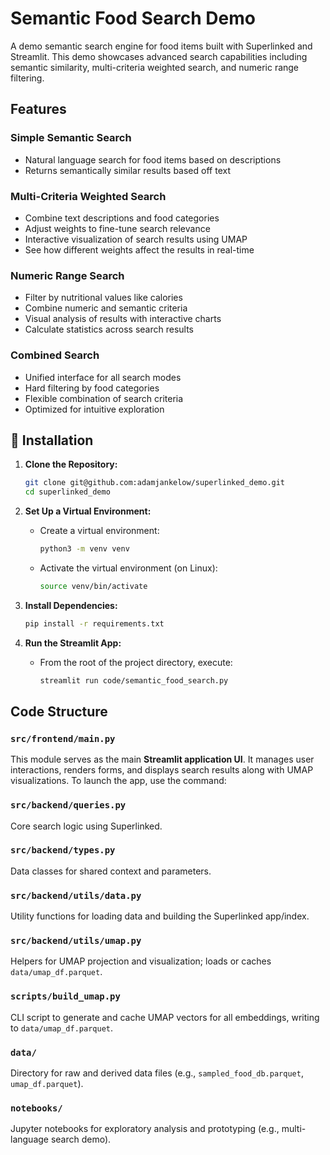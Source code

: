 # Semantic Food Search Demo

A demo semantic search engine for food items built with Superlinked and Streamlit. This demo showcases advanced search capabilities including semantic similarity, multi-criteria weighted search, and numeric range filtering.

## Features

### Simple Semantic Search
- Natural language search for food items based on descriptions
- Returns semantically similar results based off text


### Multi-Criteria Weighted Search  
- Combine text descriptions and food categories
- Adjust weights to fine-tune search relevance
- Interactive visualization of search results using UMAP
- See how different weights affect the results in real-time

### Numeric Range Search
- Filter by nutritional values like calories
- Combine numeric and semantic criteria
- Visual analysis of results with interactive charts
- Calculate statistics across search results

### Combined Search
- Unified interface for all search modes
- Hard filtering by food categories
- Flexible combination of search criteria
- Optimized for intuitive exploration


## 🔧 Installation

1. **Clone the Repository:**
   ```bash
   git clone git@github.com:adamjankelow/superlinked_demo.git
   cd superlinked_demo
   ```

2. **Set Up a Virtual Environment:**
   - Create a virtual environment:
     ```bash
     python3 -m venv venv
     ```
   - Activate the virtual environment (on Linux):
     ```bash
     source venv/bin/activate
     ```

3. **Install Dependencies:**
   ```bash
   pip install -r requirements.txt
   ```

4. **Run the Streamlit App:**
   - From the root of the project directory, execute:
     ```bash
     streamlit run code/semantic_food_search.py
     ```


## Code Structure

### `src/frontend/main.py`
This module serves as the main **Streamlit application UI**. It manages user interactions, renders forms, and displays search results along with UMAP visualizations. To launch the app, use the command:

### `src/backend/queries.py`  
Core search logic using Superlinked.

### `src/backend/types.py`  
Data classes for shared context and parameters.

### `src/backend/utils/data.py`  
Utility functions for loading data and building the Superlinked app/index.

### `src/backend/utils/umap.py`  
Helpers for UMAP projection and visualization; loads or caches `data/umap_df.parquet`.

### `scripts/build_umap.py`  
CLI script to generate and cache UMAP vectors for all embeddings, writing to `data/umap_df.parquet`.

### `data/`  
Directory for raw and derived data files (e.g., `sampled_food_db.parquet`, `umap_df.parquet`).

### `notebooks/`  
Jupyter notebooks for exploratory analysis and prototyping (e.g., multi-language search demo).

